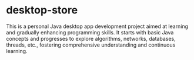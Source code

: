 # desktop-store
This is a personal Java desktop app development project aimed at learning and gradually enhancing programming skills. It starts with basic Java concepts and progresses to explore algorithms, networks, databases, threads, etc., fostering comprehensive understanding and continuous learning.
